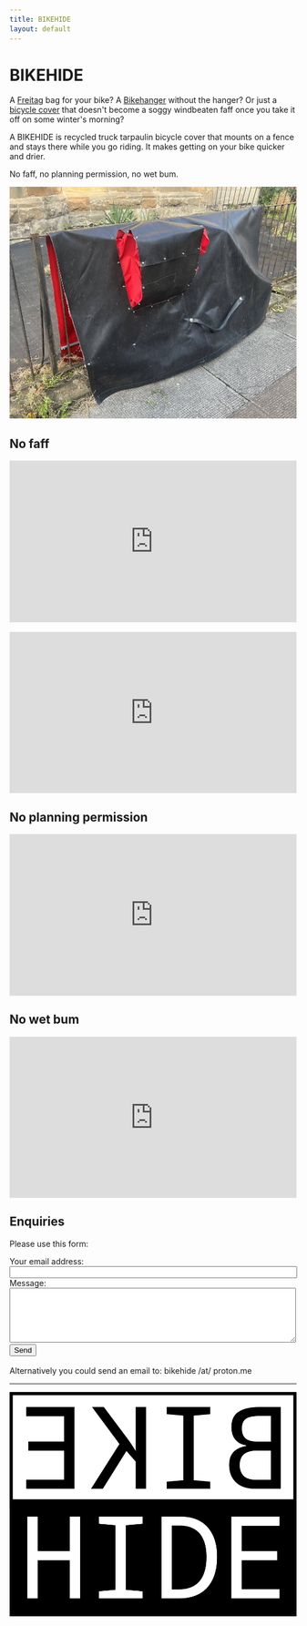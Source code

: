 ```yaml
---
title: BIKEHIDE
layout: default
---
```


<style>
  .embed-container { 
        position: relative; 
        padding-bottom: 56.25%;
        overflow: hidden;
        max-width: 100%;
        height: auto;
  }   

.embed-container iframe,
.embed-container object,
.embed-container embed { 
        position: absolute;
        top: 0;
        left: 0;
        width: 100%;
        height: 100%;
}
</style>

# BIKEHIDE

A [Freitag](https://www.freitag.ch) bag for your bike? A [Bikehanger](https://cyclehoop.com/product-category/bikehangars/) without the hanger? Or just a [bicycle cover](https://www.amazon.com/s?k=bicycle+cover) that doesn't become a soggy windbeaten faff once you take it off on some winter's morning?

A BIKEHIDE is recycled truck tarpaulin bicycle cover that mounts on a fence and stays there while you go riding. It makes getting on your bike quicker and drier.

No faff, no planning permission, no wet bum.

<img src="cover.jpg" width ="640" height="auto" alt="A bikehide hiding a bike"/>

## No faff

<div class="embed-container"><iframe width="640" height="360" src="https://www.youtube.com/embed/23lsDLwW4ag?rel=0" title="YouTube video player" frameborder="0" allow="accelerometer; autoplay; clipboard-write; encrypted-media; gyroscope; picture-in-picture; web-share" allowfullscreen="allowfullscreen"></iframe></div>

<br />

<div class="embed-container"><iframe width="640" height="360" src="https://www.youtube.com/embed/0x8hBxCfehc?rel=0" title="YouTube video player" frameborder="0" allow="accelerometer; autoplay; clipboard-write; encrypted-media; gyroscope; picture-in-picture; web-share" allowfullscreen></iframe></div>

## No planning permission 

<div class="embed-container"><iframe width="640" height="360" src="https://www.youtube.com/embed/fFwiU9t_jMs?rel=0" title="YouTube video player" frameborder="0" allow="accelerometer; autoplay; clipboard-write; encrypted-media; gyrosckdstaging/ope; picture-in-picture; web-share" allowfullscreen="allowfullscreen"></iframe></div>

## No wet bum 

<div class="embed-container"><iframe width="640" height="360" src="https://www.youtube.com/embed/tQpXgP1NpUM?rel=0" title="YouTube video player" frameborder="0" allow="accelerometer; autoplay; clipboard-write; encrypted-media; gyroscope; picture-in-picture; web-share" allowfullscreen="allowfullscreen"></iframe></div>

## Enquiries

Please use this form:

<div id="contact">
  <form action="https://formspree.io/f/xpzgvnbj" method="POST">
    <input type="hidden" name="_subject" value="bikehide website enquiry" />
    Your email address: 
    <br />
    <input type="email" name="_replyto" size="60" required />
    <br />
    Message:
    <br />
    <textarea name="message"  cols="60" rows="6" required></textarea>
    <br />
    <button type="submit">Send</button>
  </form>
</div>
<br />
Alternatively you could send an email to: bikehide /at/ proton.me

---

<img src="bikehideLogo.png" width ="640" height="auto" alt="bikehide logo"/>

<!-- UK registered design number 6316324 -->